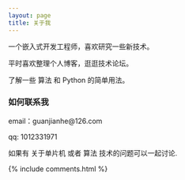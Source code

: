 ```yaml
---
layout: page
title: 关于我 
---
```


一个嵌入式开发工程师，喜欢研究一些新技术。
<p>
平时喜欢整理个人博客，逛逛技术论坛。
<p>
了解一些 算法 和 Python 的简单用法。


<h3> 如何联系我 </h3>  
<p> 
email：guanjianhe@126.com       
<p> 
qq: 1012331971     
<p> 
如果有 关于单片机 或者 算法 技术的问题可以一起讨论.
<p> 


{% include comments.html %}

